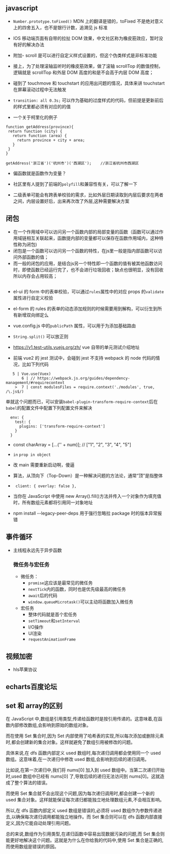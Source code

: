 <!--
 * @Author: zd
 * @Date: 2023-12-05 11:19:51
 * @LastEditors: zd
 * @LastEditTime: 2024-01-18 16:44:28
 * @Description:
-->

## javascript

- `Number.prototype.toFixed()` MDN 上的翻译是错的，toFixed 不是绝对意义上的四舍五入，也不是银行计数，追溯见 js 标准

- IOS 移动端页面有自带的拉扯 DOM 效果，中文社区称为橡皮筋效应，暂时没有好的解决办法

- 附加- scroll 是可以进行自定义样式设置的，但这个伪类样式是非标准功能

- 接上，为了处理滚轴监听时的橡皮筋效果，做了滚轴 scrollTop 的数值控制，逻辑就是 scrollTop 和外层 DOM 高度的和是不会高于内层 DOM 高度；

- 碰到了 touchmove 和 touchstart 的应用出问题的情况，具体来讲 touchstart 在屏幕滚动过程中无法触发

- `transition: all 0.3s;` 可以作为基础的过度样式的代码，但前提是更新前后的样式里都必须有对应的的值

- 一个关于柯里化的例子

```
function getAddress(province){
 return function (city) {
   return function (area) {
     return province + city + area;
   }
 }
}

getAddress('浙江省')('杭州市')('西湖区');    //浙江省杭州市西湖区
```

- 偏函数就是函数作为变量？

- 社区里有人提到了前端的`polyfill`和兼容性有关，可以了解一下

- 二级表单可能会有跨表单校验的需求，比如外层日期读取到内层后要求在两者之间，内层设置好后，出来再次改了外层,这种需要解决方案

## 闭包
- 在一个作用域中可以访问另一个函数内部的局部变量的函数（函数可以通过作用域链相互关联起来，函数提内部的变量都可以保存在函数作用域内，这种特性称为闭包)
- 闭包是一个函数可以访问另一个函数的特性，在js里一般是指内部函数可以访问外部函数的值；
- 而一般的闭包的应用，是结合js另一个特性即一个函数的值有被其他函数访问时，即使函数已经运行完了，也不会进行垃圾回收；缺点也很明显，没有回收所以内存会占用较高；

## 
- el-ui 的 form 中的表单校验，可以通过`rules`属性中的对应 props 的`validate`属性进行自定义校验

- el-form 的 rules 的表单的动态添加规则的时候需要用到解构，可以衍生到所有新增双向绑定么

- vue.config.js 中的`publicPath` 属性，可以用于为添加基础路由

- `String.split()` 可以放正则

- https://v1.test-utils.vuejs.org/zh/ vue 自带的单元测试介绍地址

- 前端 vue2 的 jest 测试中，会碰到 jest 不支持 webpack 的 node 代码的情况，比如下列代码

```
   5 | Vue.use(Vuex)
       6 | // https://webpack.js.org/guides/dependency-management/#requirecontext
    >  7 | const modulesFiles = require.context('./modules', true, /\.js$/)
```

单就这个问题而已，可以安装`babel-plugin-transform-require-context`后在`babel`的配置文件中配置下列配置文件来解决

```
  env: {
    test: {
      plugins: ['transform-require-context']
    }
  }
```

- const charArray = [...('' + num)]; // ["1", "2", "3", "4", "5"]

- `in` `prop in object`
- 改 main 需要重新启动啊，傻逼

- 算法，从顶向下（Top-Down）是一种解决问题的方法论，通常“顶”是指整体

- ` client: { overlay: false },`

- 当你在 JavaScript 中使用 new Array().fill()方法并传入一个对象作为填充值时，所有数组元素都将引用同一对象地址

- npm install --legacy-peer-deps 用于强行忽略拉 package 时的版本异常报错


## 事件循环
- 主线程永远先于异步函数
  ### 微任务与宏任务
  - 微任务：
    - `promise`这应该是最常见的微任务
    - `nextTick`内的函数，同时也是优先级最高的微任务
    - `await`后的代码
    - `window.queueMicrotask()`可以主动将函数加入微任务
  - 宏任务
    - 整体代码就是首个宏任务
    - `setTimeout`和`setInterval`
    - I/O操作
    - UI渲染
    - `requestAnimationFrame`


## 视频加密
- hls苹果协议

## echarts百度论坛


## set 和 array的区别
在 JavaScript 中,数组是引用类型,传递给函数时是按引用传递的。这意味着,在函数内部修改数组,会影响到原始的数组对象。

而在使用 Set 集合时,因为 Set 内部使用了哈希表的实现,所以每次添加或删除元素时,都会创建新的集合对象。这样就避免了数组引用被修改的问题。

具体来说,在 dfs 函数内部定义 used 数组时,每次递归调用都会使用同一个 used 数组。这意味着,在一次递归中修改 used 数组,会影响到后续的递归调用。

比如说,在第一次递归中,我们将 nums[0] 加入到 used 数组中。当第二次递归开始时,used 数组中已经有 nums[0] 了,导致后续的递归无法访问到 nums[0]。这就造成了整个算法的错误。

而使用 Set 集合就不会出现这个问题,因为每次递归调用时,都会创建一个新的 used 集合对象。这样就能保证每次递归都能独立地处理数组元素,不会相互影响。

所以,在 dfs 函数内部定义 used 数组是错误的,必须将 used 数组作为参数传递进去,以确保每次递归调用都能独立地操作。而 Set 集合则可以在 dfs 函数内部直接定义,因为它能自动处理引用问题。

总的来说,数组作为引用类型,在递归函数中容易出现数据污染的问题,而 Set 集合则能更好地解决这个问题。这就是为什么在你给我的代码中,使用 Set 集合是正确的,而使用数组是错误的原因。